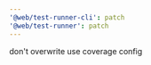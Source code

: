 ```yaml
---
'@web/test-runner-cli': patch
'@web/test-runner': patch
---
```


don't overwrite use coverage config
